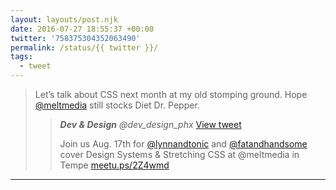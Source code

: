 ```yaml
---
layout: layouts/post.njk
date: 2016-07-27 18:55:37 +00:00
twitter: '758375304352063490'
permalink: /status/{{ twitter }}/
tags: 
  - tweet
---
```


> Let’s talk about CSS next month at my old stomping ground. Hope [@meltmedia](https://twitter.com/meltmedia) still stocks Diet Dr. Pepper. 
> 
> > <cite>**Dev & Design** @dev_design_phx</cite> [View tweet](https://twitter.com/dev_design_phx/status/758365011563511808)
> > 
> > Join us Aug. 17th for [@lynnandtonic](/) and [@fatandhandsome](https://twitter.com/fatandhandsome) cover Design Systems & Stretching CSS at @meltmedia in Tempe [meetu.ps/2Z4wmd](http://meetu.ps/2Z4wmd)

---
